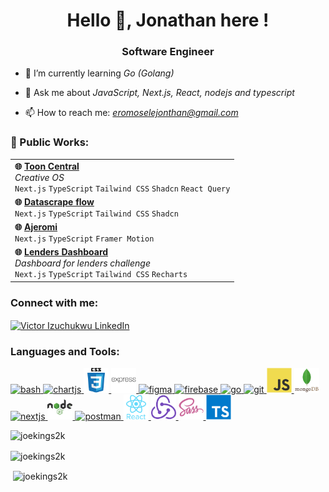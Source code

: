 <h1 align="center">Hello 👋, Jonathan here !</h1>
<h3 align="center">Software Engineer</h3>

- 🌱 I’m currently learning *Go (Golang)*

- 💬 Ask me about *JavaScript, Next.js, React, nodejs and typescript*

- 📫 How to reach me: *eromoselejonthan@gmail.com*

<h3 align="left">🚀 Public Works:</h3>

<table> <tr> <td> <strong>🌐 <a href="https://tooncentralhub.com">Toon Central</a></strong><br /> <em>Creative OS</em><br /> <code>Next.js</code> <code>TypeScript</code>  <code>Tailwind CSS</code> <code>Shadcn</code> <code>React Query</code>  </td> </tr> <tr> <td> <strong>🌐 <a href="https://data-scrapre-flow.vercel.app/">Datascrape flow</a></strong><br /> <code>Next.js</code> <code>TypeScript</code> <code>Tailwind CSS</code> <code>Shadcn</code> </td> </tr> <tr> <td> <strong>🌐 <a href="https://ajeromi-ifelodun.lg.gov.ng/">Ajeromi</a></strong><br /> <code>Next.js</code> <code>TypeScript</code> <code>Framer Motion</code> </td> </tr> <tr> <td> <strong>🌐 <a href="https://eromosele-jonathan-ogbeide-lendsqr-fe-test.vercel.app/">Lenders Dashboard</a></strong><br /> <em>Dashboard for lenders challenge</em><br /> <code>Next.js</code> <code>TypeScript</code> <code>Tailwind CSS</code>  <code>Recharts</code> </td> </tr> </table>
<h3 align="left">Connect with me:</h3>
<p align="left">
  <a href="https://www.linkedin.com/in/eromosele-ogbeide-a96718251" target="blank">
    <img align="center" src="https://raw.githubusercontent.com/rahuldkjain/github-profile-readme-generator/master/src/images/icons/Social/linked-in-alt.svg" alt="Victor Izuchukwu LinkedIn" height="30" width="40" />
  </a>
</p>

<h3 align="left">Languages and Tools:</h3>
<p align="left">
  <a href="https://www.gnu.org/software/bash/" target="_blank" rel="noreferrer">
    <img src="https://www.vectorlogo.zone/logos/gnu_bash/gnu_bash-icon.svg" alt="bash" width="40" height="40"/>
  </a>
  <a href="https://www.chartjs.org" target="_blank" rel="noreferrer">
    <img src="https://www.chartjs.org/media/logo-title.svg" alt="chartjs" width="40" height="40"/>
  </a>
  <a href="https://www.w3schools.com/css/" target="_blank" rel="noreferrer">
    <img src="https://raw.githubusercontent.com/devicons/devicon/master/icons/css3/css3-original-wordmark.svg" alt="css3" width="40" height="40"/>
  </a>
  <a href="https://expressjs.com" target="_blank" rel="noreferrer">
    <img src="https://raw.githubusercontent.com/devicons/devicon/master/icons/express/express-original-wordmark.svg" alt="express" width="40" height="40"/>
  </a>
  <a href="https://www.figma.com/" target="_blank" rel="noreferrer">
    <img src="https://www.vectorlogo.zone/logos/figma/figma-icon.svg" alt="figma" width="40" height="40"/>
  </a>
  <a href="https://firebase.google.com/" target="_blank" rel="noreferrer">
    <img src="https://www.vectorlogo.zone/logos/firebase/firebase-icon.svg" alt="firebase" width="40" height="40"/>
  </a>
  <a href="https://golang.org" target="_blank" rel="noreferrer">
    <img src="https://www.vectorlogo.zone/logos/golang/golang-icon.svg" alt="go" width="40" height="40"/>

  </a>
  <a href="https://git-scm.com/" target="_blank" rel="noreferrer">
    <img src="https://www.vectorlogo.zone/logos/git-scm/git-scm-icon.svg" alt="git" width="40" height="40"/>
  </a>
  <a href="https://developer.mozilla.org/en-US/docs/Web/JavaScript" target="_blank" rel="noreferrer">
    <img src="https://raw.githubusercontent.com/devicons/devicon/master/icons/javascript/javascript-original.svg" alt="javascript" width="40" height="40"/>
  </a>
  <a href="https://www.mongodb.com/" target="_blank" rel="noreferrer">
    <img src="https://raw.githubusercontent.com/devicons/devicon/master/icons/mongodb/mongodb-original-wordmark.svg" alt="mongodb" width="40" height="40"/>
  </a>
  <a href="https://nextjs.org/" target="_blank" rel="noreferrer">
    <img src="https://cdn.worldvectorlogo.com/logos/nextjs-2.svg" alt="nextjs" width="40" height="40"/>
  </a>
  <a href="https://nodejs.org" target="_blank" rel="noreferrer">
    <img src="https://raw.githubusercontent.com/devicons/devicon/master/icons/nodejs/nodejs-original-wordmark.svg" alt="nodejs" width="40" height="40"/>
  </a>
  <a href="https://postman.com" target="_blank" rel="noreferrer">
    <img src="https://www.vectorlogo.zone/logos/getpostman/getpostman-icon.svg" alt="postman" width="40" height="40"/>
  </a>
  <a href="https://reactjs.org/" target="_blank" rel="noreferrer">
    <img src="https://raw.githubusercontent.com/devicons/devicon/master/icons/react/react-original-wordmark.svg" alt="react" width="40" height="40"/>
  </a>
  <a href="https://redux.js.org" target="_blank" rel="noreferrer">
    <img src="https://raw.githubusercontent.com/devicons/devicon/master/icons/redux/redux-original.svg" alt="redux" width="40" height="40"/>
  </a>
  <a href="https://sass-lang.com" target="_blank" rel="noreferrer">
    <img src="https://raw.githubusercontent.com/devicons/devicon/master/icons/sass/sass-original.svg" alt="sass" width="40" height="40"/>
  </a>
  <a href="https://www.typescriptlang.org/" target="_blank" rel="noreferrer">
    <img src="https://raw.githubusercontent.com/devicons/devicon/master/icons/typescript/typescript-original.svg" alt="typescript" width="40" height="40"/>
  </a>
</p>
<div style={display:'flex',width:'100%'}>
  <p><img src="https://github-readme-stats.vercel.app/api/top-langs?username=joekings2k&show_icons=true&locale=en&layout=compact" alt="joekings2k" /></p>
</div>

<p><img align="center" src="https://github-readme-streak-stats.herokuapp.com/?user=joekings2k&" alt="joekings2k" /></p>

<p>&nbsp;<img align="center" src="https://github-readme-stats.vercel.app/api?username=joekings2k&show_icons=true&locale=en" alt="joekings2k" /></p>


